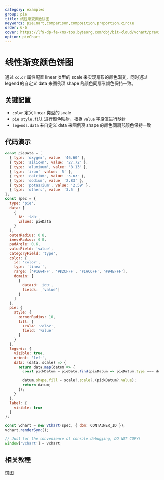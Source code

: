 ```yaml
---
category: examples
group: pie
title: 线性渐变颜色饼图
keywords: pieChart,comparison,composition,proportion,circle
order: 6-6
cover: https://lf9-dp-fe-cms-tos.byteorg.com/obj/bit-cloud/vchart/preview/pie-chart/linear-color-pie.png
option: pieChart
---
```


# 线性渐变颜色饼图

通过 `color` 属性配置 linear 类型的 scale 来实现扇形的颜色渐变，同时通过 legend 的自定义 data 来图例项 shape 的颜色同扇形颜色保持一致。

## 关键配置

- `color` 定义 linear 类型的 scale
- `pie.style.fill` 进行颜色映射，根据 `value` 字段值进行映射
- `legends.data` 来自定义 data 来图例项 shape 的颜色同扇形颜色保持一致

## 代码演示

```javascript livedemo
const pieData = [
  { type: 'oxygen', value: '46.60' },
  { type: 'silicon', value: '27.72' },
  { type: 'aluminum', value: '8.13' },
  { type: 'iron', value: '5' },
  { type: 'calcium', value: '3.63' },
  { type: 'sodium', value: '2.83' },
  { type: 'potassium', value: '2.59' },
  { type: 'others', value: '3.5' }
];
const spec = {
  type: 'pie',
  data: [
    {
      id: 'id0',
      values: pieData
    }
  ],
  outerRadius: 0.8,
  innerRadius: 0.5,
  padAngle: 0.6,
  valueField: 'value',
  categoryField: 'type',
  color: {
    id: 'color',
    type: 'linear',
    range: ['#1664FF', '#B2CFFF', '#1AC6FF', '#94EFFF'],
    domain: [
      {
        dataId: 'id0',
        fields: ['value']
      }
    ]
  },
  pie: {
    style: {
      cornerRadius: 10,
      fill: {
        scale: 'color',
        field: 'value'
      }
    }
  },
  legends: {
    visible: true,
    orient: 'left',
    data: (data, scale) => {
      return data.map(datum => {
        const pickDatum = pieData.find(pieDatum => pieDatum.type === datum.label);

        datum.shape.fill = scale?.scale?.(pickDatum?.value);
        return datum;
      });
    }
  },
  label: {
    visible: true
  }
};

const vchart = new VChart(spec, { dom: CONTAINER_ID });
vchart.renderSync();

// Just for the convenience of console debugging, DO NOT COPY!
window['vchart'] = vchart;
```

## 相关教程

[饼图](link)

